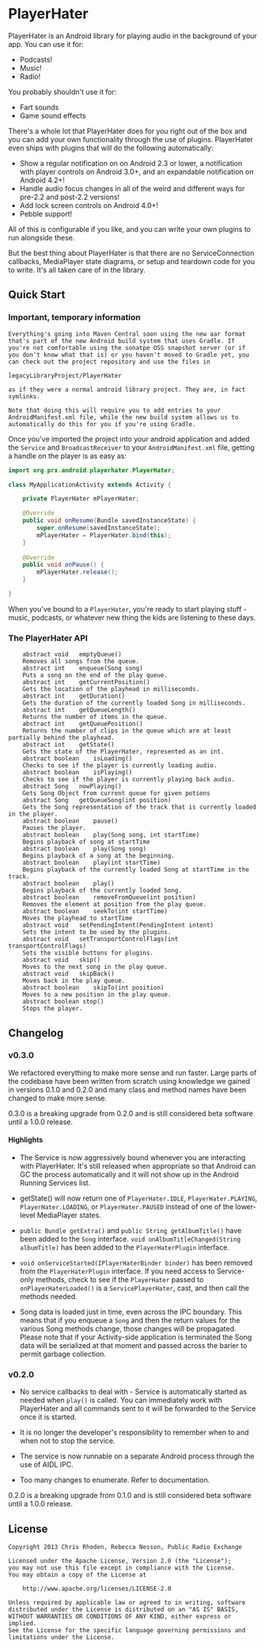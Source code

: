 # PlayerHater

PlayerHater is an Android library for playing audio in the background of your app. You can use it for:

* Podcasts!
* Music!
* Radio!

You probably shouldn't use it for:

* Fart sounds
* Game sound effects

There's a whole lot that PlayerHater does for you right out of the box and you can add your own functionality through the use of plugins. PlayerHater even ships with plugins that will do the following automatically:

* Show a regular notification on on Android 2.3 or lower, a notification with player controls on Android 3.0+, and an expandable notification on Android 4.2+!
* Handle audio focus changes in all of the weird and different ways for pre-2.2 and post-2.2 versions!
* Add lock screen controls on Android 4.0+!
* Pebble support!

All of this is configurable if you like, and you can write your own plugins to run alongside these.

But the best thing about PlayerHater is that there are no ServiceConnection callbacks, MediaPlayer state diagrams, or setup and teardown code for you to write. It's all taken care of in the library.

## Quick Start

### Important, temporary information

    Everything's going into Maven Central soon using the new aar format
    that's part of the new Android build system that uses Gradle. If
    you're not comfortable using the sonatpe OSS snapshot server (or if
    you don't know what that is) or you haven't moved to Gradle yet, you
    can check out the project repository and use the files in 

    legacyLibraryProject/PlayerHater

    as if they were a normal android library project. They are, in fact
    symlinks.

    Note that doing this will require you to add entries to your
    AndroidManifest.xml file, while the new build system allows us to
    automatically do this for you if you're using Gradle.

Once you've imported the project into your android application and added the `Service` and `BroadcastReceiver` to your `AndroidManifest.xml` file, getting a handle on the player is as easy as:

```java
import org.prx.android.playerhater.PlayerHater;

class MyApplicationActivity extends Activity {

	private PlayerHater mPlayerHater;

	@Override
	public void onResume(Bundle savedInstanceState) {
		super.onResume(savedInstanceState);
		mPlayerHater = PlayerHater.bind(this);
	}
	
	@Override
	public void onPause() {
		mPlayerHater.release();
	}

}
```

When you've bound to a `PlayerHater`, you're ready to start playing stuff - music, podcasts, or whatever new thing the kids are listening to these days.

### The PlayerHater API

		abstract void	emptyQueue()
		Removes all songs from the queue.
		abstract int	enqueue(Song song)
		Puts a song on the end of the play queue.
		abstract int	getCurrentPosition()
		Gets the location of the playhead in milliseconds.
		abstract int	getDuration()
		Gets the duration of the currently loaded Song in milliseconds.
		abstract int	getQueueLength()
		Returns the number of items in the queue.
		abstract int	getQueuePosition()
		Returns the number of clips in the queue which are at least partially behind the playhead.
		abstract int	getState()
		Gets the state of the PlayerHater, represented as an int.
		abstract boolean	isLoading()
		Checks to see if the player is currently loading audio.
		abstract boolean	isPlaying()
		Checks to see if the player is currently playing back audio.
		abstract Song	nowPlaying()
		Gets Song Object from current queue for given potions
		abstract Song	getQueueSong(int position)
		Gets the Song representation of the track that is currently loaded in the player.
		abstract boolean	pause()
		Pauses the player.
		abstract boolean	play(Song song, int startTime)
		Begins playback of song at startTime
		abstract boolean	play(Song song)
		Begins playback of a song at the beginning.
		abstract boolean	play(int startTime)
		Begins playback of the currently loaded Song at startTime in the track.
		abstract boolean	play()
		Begins playback of the currently loaded Song.
		abstract boolean	removeFromQueue(int position)
		Removes the element at position from the play queue.
		abstract boolean	seekTo(int startTime)
		Moves the playhead to startTime
		abstract void	setPendingIntent(PendingIntent intent)
		Sets the intent to be used by the plugins.
		abstract void	setTransportControlFlags(int transportControlFlags)
		Sets the visible buttons for plugins.
		abstract void	skip()
		Moves to the next song in the play queue.
		abstract void	skipBack()
		Moves back in the play queue.
		abstract boolean	skipTo(int position)
		Moves to a new position in the play queue.
		abstract boolean stop()
		Stops the player.

## Changelog

### v0.3.0

We refactored everything to make more sense and run faster. Large parts of the codebase have been written from scratch using knowledge we gained in versions 0.1.0 and 0.2.0 and many class and method names have been changed to make more sense.

0.3.0 is a breaking upgrade from 0.2.0 and is still considered beta software until a 1.0.0 release.

#### Highlights

* The Service is now aggressively bound whenever you are interacting with PlayerHater. It's still released when appropriate so that Android can GC the process automatically and it will not show up in the Android Running Services list.

* getState() will now return one of `PlayerHater.IDLE`, `PlayerHater.PLAYING`, `PlayerHater.LOADING`, or `PlayerHater.PAUSED` instead of one of the lower-level MediaPlayer states.

* `public Bundle getExtra()` and `public String getAlbumTitle()` have been added to the `Song` interface. `void onAlbumTitleChanged(String albumTitle)` has been added to the `PlayerHaterPlugin` interface.

* `void onServiceStarted(IPlayerHaterBinder binder)` has been removed from the `PlayerHaterPlugin` interface. If you need access to Service-only methods, check to see if the `PlayerHater` passed to `onPlayerHaterLoaded()` is a `ServicePlayerHater`, cast, and then call the methods needed.

* Song data is loaded just in time, even across the IPC boundary. This means that if you enqueue a `Song` and then the return values for the various Song methods change, those changes will be propagated. Please note that if your Activity-side application is terminated the Song data will be serialized at that moment and passed across the barier to permit garbage collection.

### v0.2.0

* No service callbacks to deal with - Service is automatically started as needed when `play()` is called. You can immediately work with PlayerHater and all commands sent to it will be forwarded to the Service once it is started.

* It is no longer the developer's responsibility to remember when to and when not to stop the service.

* The service is now runnable on a separate Android process through the use of AIDL IPC.

* Too many changes to enumerate. Refer to documentation.

0.2.0 is a breaking upgrade from 0.1.0 and is still considered beta software until a 1.0.0 release.

License
-------

    Copyright 2013 Chris Rhoden, Rebecca Nesson, Public Radio Exchange
     
    Licensed under the Apache License, Version 2.0 (the "License");
    you may not use this file except in compliance with the License.
    You may obtain a copy of the License at
    
        http://www.apache.org/licenses/LICENSE-2.0
    
    Unless required by applicable law or agreed to in writing, software
    distributed under the License is distributed on an "AS IS" BASIS,
    WITHOUT WARRANTIES OR CONDITIONS OF ANY KIND, either express or implied.
    See the License for the specific language governing permissions and
    limitations under the License.
